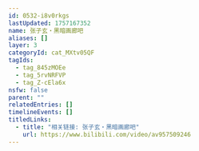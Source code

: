 ```yaml
---
id: 0532-i8v0rkgs
lastUpdated: 1757167352
name: 张子玄・黑暗画廊吧
aliases: []
layer: 3
categoryId: cat_MXtv05QF
tagIds:
  - tag_845zMOEe
  - tag_5rvNRFVP
  - tag_Z-cEla6x
nsfw: false
parent: ""
relatedEntries: []
timelineEvents: []
titledLinks:
  - title: "相关链接: 张子玄・黑暗画廊吧"
    url: https://www.bilibili.com/video/av957509246
---
```


